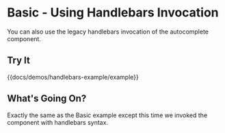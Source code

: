 # Basic - Using Handlebars Invocation

You can also use the legacy handlebars invocation of the autocomplete component.

## Try It

{{docs/demos/handlebars-example/example}}

## What's Going On?

Exactly the same as the Basic example except this time we invoked the component
with handlebars syntax.

